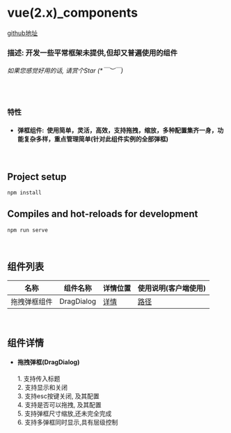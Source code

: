 # vue(2.x)_components 

[github地址](https://github.com/13201479182/vue_components)

### 描述: 开发一些平常框架未提供,但却又普遍使用的组件
###### 如果您感觉好用的话, 请赏个Star (*￣︶￣)
&nbsp;

### 特性
- #### 弹框组件: &nbsp;使用简单，灵活，高效，支持拖拽，缩放，多种配置集齐一身，功能复杂多样，重点管理简单(针对此组件实例的全部弹框)

&nbsp;

## Project setup
```
npm install
```

## Compiles and hot-reloads for development
```
npm run serve
```
&nbsp;

## 组件列表
| 名称 | 组件名称 | 详情位置 | 使用说明(客户端使用) |
|-----------|----------|---------|---------|
|拖拽弹框组件|DragDialog|[详情](#drag-dialog)|[路径](./src/example/1_dragdialog.vue)|

&nbsp;

## 组件详情
- <h4 id="drag-dialog">拖拽弹框(DragDialog)</h4>
    1. 支持传入标题<br/>
    2. 支持显示和关闭<br/>
    3. 支持esc按键关闭, 及其配置<br/>
    4. 支持是否可以拖拽, 及其配置<br/>
    5. 支持弹框尺寸缩放,还未完全完成<br/>
    6. 支持多弹框同时显示,具有层级控制<br/>
    
